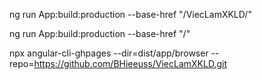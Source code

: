 <!-- Build dist for github -->

ng run App:build:production --base-href "/ViecLamXKLD/"

<!-- Build dist for domain -->

ng run App:build:production --base-href "/"

<!-- Deploy GitHub -->

npx angular-cli-ghpages --dir=dist/app/browser --repo=https://github.com/BHieeuss/ViecLamXKLD.git
